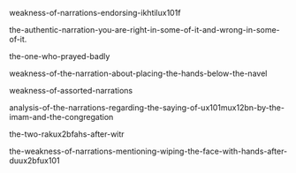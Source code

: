 <!-- Appendix A -->
weakness-of-narrations-endorsing-ikhtilux101f
<!-- Appendix B -->
the-authentic-narration-you-are-right-in-some-of-it-and-wrong-in-some-of-it.
<!-- Appendix C -->
the-one-who-prayed-badly
<!-- Appendix D -->
weakness-of-the-narration-about-placing-the-hands-below-the-navel
<!-- Appendix E -->
weakness-of-assorted-narrations
<!-- Appendix F -->
analysis-of-the-narrations-regarding-the-saying-of-ux101mux12bn-by-the-imam-and-the-congregation
<!-- Appendix G -->
the-two-rakux2bfahs-after-witr
<!-- Appendix H -->
the-weakness-of-narrations-mentioning-wiping-the-face-with-hands-after-duux2bfux101